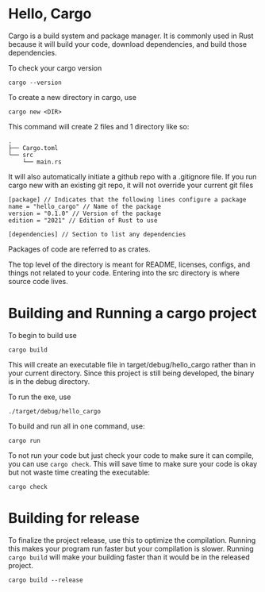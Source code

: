 # Hello, Cargo
Cargo is a build system and package manager. It is commonly used in Rust because it will build your code, download dependencies, and build those dependencies. 

To check your cargo version
```
cargo --version
```

To create a new directory in cargo, use
```
cargo new <DIR>
```

This command will create 2 files and 1 directory like so:
```
.
├── Cargo.toml
└── src
    └── main.rs
```

It will also automatically initiate a github repo with a .gitignore file. If you run cargo new with an existing git repo, it will not override your current git files

```
[package] // Indicates that the following lines configure a package
name = "hello_cargo" // Name of the package
version = "0.1.0" // Version of the package
edition = "2021" // Edition of Rust to use

[dependencies] // Section to list any dependencies 
```

Packages of code are referred to as crates. 

The top level of the directory is meant for README, licenses, configs, and things not related to your code. Entering into the src directory is where source code lives.  

# Building and Running a cargo project
To begin to build use
```
cargo build
```

This will create an executable file in target/debug/hello_cargo rather than in your current directory. Since this project is still being developed, the binary is in the debug directory. 

To run the exe, use 
```
./target/debug/hello_cargo
```

To build and run all in one command, use:
```
cargo run
```

To not run your code but just check your code to make sure it can compile, you can use `cargo check`. This will save time to make sure your code is okay but not waste time creating the executable:
```
cargo check
```

# Building for release
To finalize the project release, use this to optimize the compilation. Running this makes your program run faster but your compilation is slower. Running `cargo build` will make your building faster than it would be in the released project. 
```
cargo build --release
```

